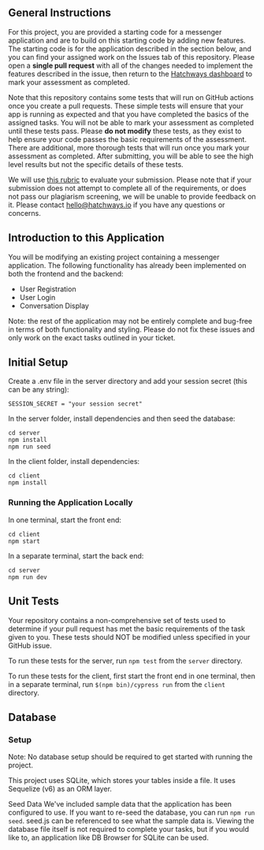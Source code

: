 ## General Instructions

For this project, you are provided a starting code for a messenger application and are to build on this starting code by adding new features. The starting code is for the application described in the section below, and you can find your assigned work on the Issues tab of this repository. Please open a **single pull request** with all of the changes needed to implement the features described in the issue, then return to the [Hatchways dashboard](https://app.hatchways.io/app#/dashboard/assess/assessment-interview) to mark your assessment as completed.

Note that this repository contains some tests that will run on GitHub actions once you create a pull requests. These simple tests will ensure that your app is running as expected and that you have completed the basics of the assigned tasks. You will not be able to mark your assessment as completed until these tests pass. Please **do not modify** these tests, as they exist to help ensure your code passes the basic requirements of the assessment. There are additional, more thorough tests that will run once you mark your assessment as completed. After submitting, you will be able to see the high level results but not the specific details of these tests.

We will use [this rubric](https://drive.google.com/file/d/103oOiqjxd_N1JckefKqPJjndqX1qvqdL/view?usp=sharing) to evaluate your submission. Please note that if your submission does not attempt to complete all of the requirements, or does not pass our plagiarism screening, we will be unable to provide feedback on it. Please contact hello@hatchways.io if you have any questions or concerns.

## Introduction to this Application

You will be modifying an existing project containing a messenger application. The following functionality has already been implemented on both the frontend and the backend:

- User Registration
- User Login
- Conversation Display

Note: the rest of the application may not be entirely complete and bug-free in terms of both functionality and styling. Please do not fix these issues and only work on the exact tasks outlined in your ticket.

## Initial Setup

Create a .env file in the server directory and add your session secret (this can be any string):

```
SESSION_SECRET = "your session secret"
```

In the server folder, install dependencies and then seed the database:

```
cd server
npm install
npm run seed
```

In the client folder, install dependencies:

```
cd client
npm install
```

### Running the Application Locally

In one terminal, start the front end:

```
cd client
npm start
```

In a separate terminal, start the back end:

```
cd server
npm run dev
```

## Unit Tests

Your repository contains a non-comprehensive set of tests used to determine if your pull request has met the basic requirements of the task given to you. These tests should NOT be modified unless specified in your GitHub issue.

To run these tests for the server, run `npm test` from the `server` directory.

To run these tests for the client, first start the front end in one terminal, then in a separate terminal, run `$(npm bin)/cypress run` from the `client` directory.


## Database

### Setup

Note: No database setup should be required to get started with running the project.

This project uses SQLite, which stores your tables inside a file. It uses Sequelize (v6) as an ORM layer.

Seed Data
We've included sample data that the application has been configured to use. If you want to re-seed the database, you can run `npm run seed`. seed.js can be referenced to see what the sample data is. Viewing the database file itself is not required to complete your tasks, but if you would like to, an application like DB Browser for SQLite can be used.

